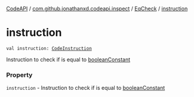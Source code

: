 [CodeAPI](../../index.md) / [com.github.jonathanxd.codeapi.inspect](../index.md) / [EqCheck](index.md) / [instruction](.)

# instruction

`val instruction: `[`CodeInstruction`](../../com.github.jonathanxd.codeapi/-code-instruction.md)

Instruction to check if is equal to [booleanConstant](boolean-constant.md)

### Property

`instruction` - Instruction to check if is equal to [booleanConstant](boolean-constant.md)